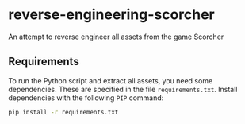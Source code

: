 # reverse-engineering-scorcher
An attempt to reverse engineer all assets from the game Scorcher

## Requirements
To run the Python script and extract all assets, you need some dependencies. These are specified in the file `requirements.txt`. Install dependencies with the following `PIP` command:

```bash
pip install -r requirements.txt
```
